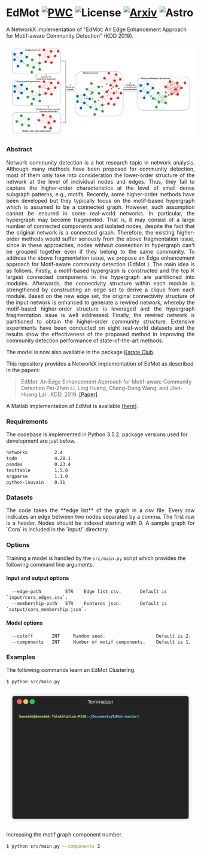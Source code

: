 EdMot
[![PWC](https://img.shields.io/endpoint.svg?url=https://paperswithcode.com/badge/edmot-an-edge-enhancement-approach-for-motif/community-detection-on-cora)](https://paperswithcode.com/sota/community-detection-on-cora?p=edmot-an-edge-enhancement-approach-for-motif)
![License](https://img.shields.io/github/license/benedekrozemberczki/EdMot.svg?color=blue&style=plastic)
[![Arxiv](https://img.shields.io/badge/ArXiv-1906.04560-orange.svg?color=blue&style=plastic)](https://arxiv.org/abs/1906.04560) ![Astro](https://img.shields.io/endpoint.svg?url=https%3A%2F%2Fastronomer.ullaakut.eu%2Fshields%3Fowner%3Dbenedekrozemberczki%26name%3DEdMot)
============================================
A NetworkX implementation of "EdMot: An Edge Enhancement Approach for Motif-aware Community Detection" (KDD 2019).
<p align="center">
  <img width="800" src="edmot.jpg">
</p>

### Abstract
<p align="justify">
Network community detection is a hot research topic in network analysis. Although many methods have been proposed for community detection, most of them only take into consideration the lower-order structure of the network at the level of individual nodes and edges. Thus, they fail to capture the higher-order characteristics at the level of small dense subgraph patterns, e.g., motifs. Recently, some higher-order methods have been developed but they typically focus on the motif-based hypergraph which is assumed to be a connected graph. However, such assumption cannot be ensured in some real-world networks. In particular, the hypergraph may become fragmented. That is, it may consist of a large number of connected components and isolated nodes, despite the fact that the original network is a connected graph. Therefore, the existing higher-order methods would suffer seriously from the above fragmentation issue, since in these approaches, nodes without connection in hypergraph can't be grouped together even if they belong to the same community. To address the above fragmentation issue, we propose an Edge enhancement approach for Motif-aware community detection (EdMot ). The main idea is as follows. Firstly, a motif-based hypergraph is constructed and the top K largest connected components in the hypergraph are partitioned into modules. Afterwards, the connectivity structure within each module is strengthened by constructing an edge set to derive a clique from each module. Based on the new edge set, the original connectivity structure of the input network is enhanced to generate a rewired network, whereby the motif-based higher-order structure is leveraged and the hypergraph fragmentation issue is well addressed. Finally, the rewired network is partitioned to obtain the higher-order community structure. Extensive experiments have been conducted on eight real-world datasets and the results show the effectiveness of the proposed method in improving the community detection performance of state-of-the-art methods.</p>

The model is now also available in the package [Karate Club](https://github.com/benedekrozemberczki/karateclub).

This repository provides a NetworkX implementation of EdMot as described in the papers:

> EdMot: An Edge Enhancement Approach for Motif-aware Community Detection
> Pei-Zhen Li, Ling Huang, Chang-Dong Wang, and  Jian-Huang Lai .
> KDD, 2019.
> [[Paper]](https://arxiv.org/abs/1906.04560)

A Matlab implementation of EdMot is available [[here]](https://github.com/lipzh5/EdMot_pro).

### Requirements
The codebase is implemented in Python 3.5.2. package versions used for development are just below.
```
networkx          2.4
tqdm              4.28.1
pandas            0.23.4
texttable         1.5.0
argparse          1.1.0
python-louvain    0.11
```
### Datasets
<p align="justify">
The code takes the **edge list** of the graph in a csv file. Every row indicates an edge between two nodes separated by a comma. The first row is a header. Nodes should be indexed starting with 0. A sample graph for `Cora` is included in the  `input/` directory.</p>

### Options
Training a model is handled by the `src/main.py` script which provides the following command line arguments.

#### Input and output options
```
  --edge-path         STR    Edge list csv.       Default is `input/cora_edges.csv`.
  --membership-path   STR    Features json.       Default is `output/cora_membership.json`.
```
#### Model options
```             
  --cutoff       INT     Random seed.                   Default is 2.
  --components   INT     Number of motif components.    Default is 1.
```
### Examples
The following commands learn an EdMot Clustering.
```sh
$ python src/main.py
```
<p align="center">
<img style="float: center;" src="edmot.gif">
</p>

Increasing the motif graph component number.
```sh
$ python src/main.py --components 2
```
